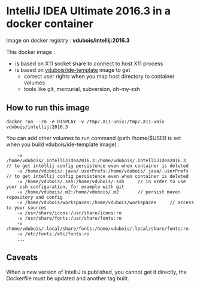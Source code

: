 # IntelliJ IDEA Ultimate 2016.3 in a docker container

Image on docker registry : **vdubois/intellij:2016.3**

This docker image :

* is based on X11 socket share to connect to host X11 process
* is based on [vdubois/ide-template](https://github.com/vdubois/dockerfiles/tree/master/dev/ide-template) image to get
    * correct user rights when you map host directory to container volumes
    * tools like git, mercurial, subversion, oh-my-zsh

## How to run this image

```
docker run --rm -e DISPLAY -v /tmp/.X11-unix:/tmp/.X11-unix vdubois/intellij:2016.3
```

You can add other volumes to run command (path /home/$USER is set when you build vdubois/ide-template image) :

```
    -v /home/vdubois/.IntelliJIdea2016.3:/home/vdubois/.IntelliJIdea2016.3   // to get intellij config persistence even when container is deleted
    -v /home/vdubois/.java/.userPrefs:/home/vdubois/.java/.userPrefs         // to get intellij config persistence even when container is deleted
    -v /home/vdubois/.ssh:/home/vdubois/.ssh     // in order to use your ssh configuration, for example with git
    -v /home/vdubois/.m2:/home/vdubois/.m2       // persist maven repository and config
    -v /home/vdubois/workspaces:/home/vdubois/workspaces     // access to your sources
    -v /usr/share/icons:/usr/share/icons:ro
    -v /usr/share/fonts:/usr/share/fonts:ro
    -v /home/vdubois/.local/share/fonts:/home/vdubois/.local/share/fonts:ro
    -v /etc/fonts:/etc/fonts:ro
    ...
```

## Caveats

When a new version of IntelliJ is published, you cannot get it directly, the Dockerfile must be updated and another tag built.
